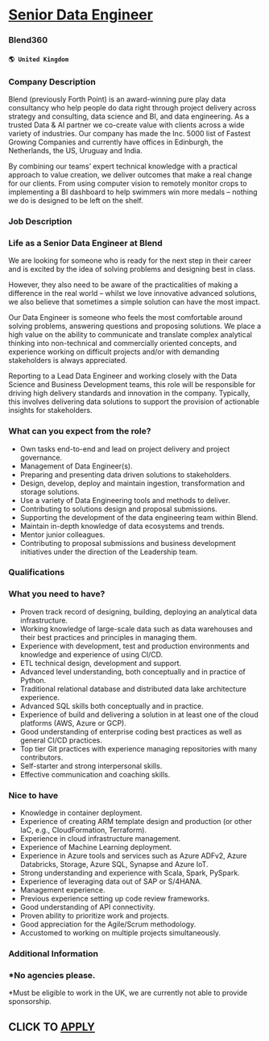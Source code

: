 # [Senior Data Engineer](https://www.remotewlb.com/apply/senior-data-engineer-66975)  
### Blend360  
#### `🌎 United Kingdom`  

### Company Description

Blend (previously Forth Point) is an award-winning pure play data consultancy who help people do data right through project delivery across strategy and consulting, data science and BI, and data engineering. As a trusted Data & AI partner we co-create value with clients across a wide variety of industries. Our company has made the Inc. 5000 list of Fastest Growing Companies and currently have offices in Edinburgh, the Netherlands, the US, Uruguay and India.

By combining our teams’ expert technical knowledge with a practical approach to value creation, we deliver outcomes that make a real change for our clients. From using computer vision to remotely monitor crops to implementing a BI dashboard to help swimmers win more medals – nothing we do is designed to be left on the shelf.

### Job Description

### Life as a Senior Data Engineer at Blend

We are looking for someone who is ready for the next step in their career and is excited by the idea of solving problems and designing best in class.

However, they also need to be aware of the practicalities of making a difference in the real world – whilst we love innovative advanced solutions, we also believe that sometimes a simple solution can have the most impact.

Our Data Engineer is someone who feels the most comfortable around solving problems, answering questions and proposing solutions. We place a high value on the ability to communicate and translate complex analytical thinking into non-technical and commercially oriented concepts, and experience working on difficult projects and/or with demanding stakeholders is always appreciated.

Reporting to a Lead Data Engineer and working closely with the Data Science and Business Development teams, this role will be responsible for driving high delivery standards and innovation in the company. Typically, this involves delivering data solutions to support the provision of actionable insights for stakeholders.

### What can you expect from the role?

  * Own tasks end-to-end and lead on project delivery and project governance.
  * Management of Data Engineer(s).
  * Preparing and presenting data driven solutions to stakeholders.
  * Design, develop, deploy and maintain ingestion, transformation and storage solutions.
  * Use a variety of Data Engineering tools and methods to deliver.
  * Contributing to solutions design and proposal submissions.
  * Supporting the development of the data engineering team within Blend.
  * Maintain in-depth knowledge of data ecosystems and trends.
  * Mentor junior colleagues.
  * Contributing to proposal submissions and business development initiatives under the direction of the Leadership team.

### Qualifications

### What you need to have?

  * Proven track record of designing, building, deploying an analytical data infrastructure. 
  * Working knowledge of large-scale data such as data warehouses and their best practices and principles in managing them.
  * Experience with development, test and production environments and knowledge and experience of using CI/CD.
  * ETL technical design, development and support.
  * Advanced level understanding, both conceptually and in practice of Python. 
  * Traditional relational database and distributed data lake architecture experience. 
  * Advanced SQL skills both conceptually and in practice. 
  * Experience of build and delivering a solution in at least one of the cloud platforms (AWS, Azure or GCP). 
  * Good understanding of enterprise coding best practices as well as general CI/CD practices. 
  * Top tier Git practices with experience managing repositories with many contributors. 
  * Self-starter and strong interpersonal skills. 
  * Effective communication and coaching skills. 

### Nice to have

  * Knowledge in container deployment.
  * Experience of creating ARM template design and production (or other IaC, e.g., CloudFormation, Terraform).
  * Experience in cloud infrastructure management.
  * Experience of Machine Learning deployment.
  * Experience in Azure tools and services such as Azure ADFv2, Azure Databricks, Storage, Azure SQL, Synapse and Azure IoT.
  * Strong understanding and experience with Scala, Spark, PySpark.
  * Experience of leveraging data out of SAP or S/4HANA.
  * Management experience.
  * Previous experience setting up code review frameworks.
  * Good understanding of API connectivity.
  * Proven ability to prioritize work and projects.
  * Good appreciation for the Agile/Scrum methodology.
  * Accustomed to working on multiple projects simultaneously.

### Additional Information

### *No agencies please.

*Must be eligible to work in the UK, we are currently not able to provide sponsorship. 

  
## CLICK TO [APPLY](https://www.remotewlb.com/apply/senior-data-engineer-66975)

